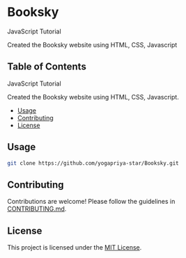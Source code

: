 # Booksky
JavaScript Tutorial

Created the Booksky website using HTML, CSS, Javascript
## Table of Contents

JavaScript Tutorial

Created the Booksky website using HTML, CSS, Javascript.

- [Usage](#usage)
- [Contributing](#contributing)
- [License](#license)

## Usage

```bash
git clone https://github.com/yogapriya-star/Booksky.git
```

## Contributing
Contributions are welcome! Please follow the guidelines in [CONTRIBUTING.md](CONTRIBUTING.md).

## License
This project is licensed under the [MIT License](LICENSE).
